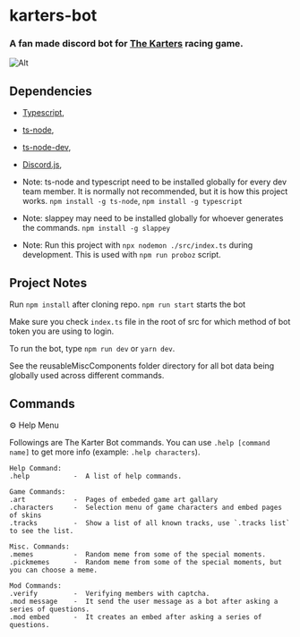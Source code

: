 # karters-bot

### A fan made discord bot for [The Karters](https://store.steampowered.com/app/488350/The_Karters/) racing game.  


![Alt](https://repobeats.axiom.co/api/embed/bd7eb4e8b8060eebde9935248cd77c0c33898e09.svg "Repobeats analytics image")  


## Dependencies
- [Typescript](https://www.typescriptlang.org/download),
- [ts-node](https://www.npmjs.com/package/ts-node),
- [ts-node-dev](https://www.npmjs.com/package/ts-node-dev),
- [Discord.js](https://discord.js.org/#/),

- Note: ts-node and typescript need to be installed globally for every dev team member. It is normally not recommended, but it is how this project works. `npm install -g ts-node`, `npm install -g typescript`

- Note: slappey may need to be installed globally for whoever generates the commands. `npm install -g slappey`

- Note: Run this project with `npx nodemon ./src/index.ts` during development. This is used with `npm run proboz` script.  



## Project Notes

Run `npm install` after cloning repo.
`npm run start` starts the bot

Make sure you check `index.ts` file in the root of src for which method of bot token you are using to login.

To run the bot, type `npm run dev` or `yarn dev`.

See the reusableMiscComponents folder directory for all bot data being globally used across different commands.


## Commands

⚙ Help Menu  

Followings are The Karter Bot commands. You can use `.help [command name]` to get more info (example: `.help characters`).  

```
Help Command:
.help           -  A list of help commands.

Game Commands:
.art            -  Pages of embeded game art gallary
.characters     -  Selection menu of game characters and embed pages of skins
.tracks         -  Show a list of all known tracks, use `.tracks list` to see the list.

Misc. Commands:
.memes          -  Random meme from some of the special moments.
.pickmemes      -  Random meme from some of the special moments, but you can choose a meme.

Mod Commands:
.verify         -  Verifying members with captcha.
.mod message    -  It send the user message as a bot after asking a series of questions.
.mod embed      -  It creates an embed after asking a series of questions.

```
